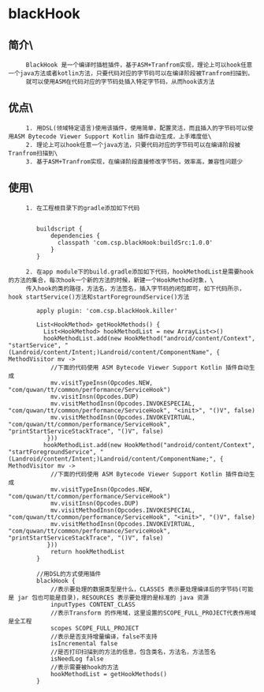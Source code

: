  # blackHook

   ## 简介\
         BlackHook 是一个编译时插桩插件，基于ASM+Tranfrom实现，理论上可以hook任意一个java方法或者kotlin方法，只要代码对应的字节码可以在编译阶段被Tranfrom扫描到，
         就可以使用ASM在代码对应的字节码处插入特定字节码，从而hook该方法
   ## 优点\
         1. 用DSL(领域特定语言)使用该插件，使用简单，配置灵活，而且插入的字节码可以使用ASM Bytecode Viewer Support Kotlin 插件自动生成，上手难度低\
         2. 理论上可以hook任意一个java方法，只要代码对应的字节码可以在编译阶段被Tranfrom扫描到\
         3. 基于ASM+Tranfrom实现，在编译阶段直接修改字节码，效率高，兼容性问题少

   ## 使用\
         1. 在工程根目录下的gradle添加如下代码

 ```

         buildscript {
             dependencies {
               classpath 'com.csp.blackHook:buildSrc:1.0.0'
             }
         }

 ```



         2. 在app module下的build.gradle添加如下代码，hookMethodList是需要hook的方法的集合，每次hook一个新的方法的时候，新建一个HookMethod对象，\
         传入hook的类的路径，方法名，方法签名，插入字节码的闭包即可，如下代码所示，hook startService()方法和startForegroundService()方法



 ```
         apply plugin: 'com.csp.blackHook.killer'

         List<HookMethod> getHookMethods() {
           List<HookMethod> hookMethodList = new ArrayList<>()
           hookMethodList.add(new HookMethod("android/content/Context", "startService", "(Landroid/content/Intent;)Landroid/content/ComponentName", { MethodVisitor mv ->
             //下面的代码使用 ASM Bytecode Viewer Support Kotlin 插件自动生成
             mv.visitTypeInsn(Opcodes.NEW, "com/quwan/tt/common/performance/ServiceHook")
             mv.visitInsn(Opcodes.DUP)
             mv.visitMethodInsn(Opcodes.INVOKESPECIAL, "com/quwan/tt/common/performance/ServiceHook", "<init>", "()V", false)
             mv.visitMethodInsn(Opcodes.INVOKEVIRTUAL, "com/quwan/tt/common/performance/ServiceHook", "printStartServiceStackTrace", "()V", false)
            }))
           hookMethodList.add(new HookMethod("android/content/Context", "startForegroundService", "(Landroid/content/Intent;)Landroid/content/ComponentName;", { MethodVisitor mv ->
             //下面的代码使用 ASM Bytecode Viewer Support Kotlin 插件自动生成
             mv.visitTypeInsn(Opcodes.NEW, "com/quwan/tt/common/performance/ServiceHook")
             mv.visitInsn(Opcodes.DUP)
             mv.visitMethodInsn(Opcodes.INVOKESPECIAL, "com/quwan/tt/common/performance/ServiceHook", "<init>", "()V", false)
             mv.visitMethodInsn(Opcodes.INVOKEVIRTUAL, "com/quwan/tt/common/performance/ServiceHook", "printStartServiceStackTrace", "()V", false)
            }))
             return hookMethodList
         }

         //用DSL的方式使用插件
         blackHook {
             //表示要处理的数据类型是什么，CLASSES 表示要处理编译后的字节码(可能是 jar 包也可能是目录)，RESOURCES 表示要处理的是标准的 java 资源
             inputTypes CONTENT_CLASS
             //表示Transform 的作用域，这里设置的SCOPE_FULL_PROJECT代表作用域是全工程
             scopes SCOPE_FULL_PROJECT
             //表示是否支持增量编译，false不支持
             isIncremental false
             //是否打印扫描到的方法的信息，包含类名，方法名，方法签名
             isNeedLog false
             //表示需要被hook的方法
             hookMethodList = getHookMethods()
         }
 ```